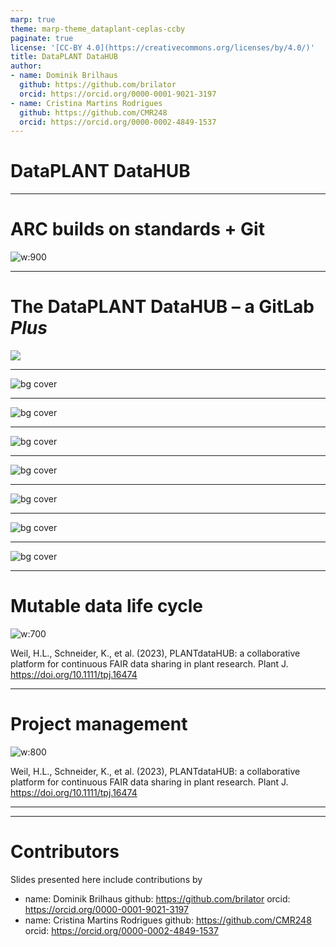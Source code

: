 ```yaml
---
marp: true
theme: marp-theme_dataplant-ceplas-ccby
paginate: true
license: '[CC-BY 4.0](https://creativecommons.org/licenses/by/4.0/)'
title: DataPLANT DataHUB
author:
- name: Dominik Brilhaus
  github: https://github.com/brilator
  orcid: https://orcid.org/0000-0001-9021-3197
- name: Cristina Martins Rodrigues
  github: https://github.com/CMR248
  orcid: https://orcid.org/0000-0002-4849-1537
---
```


# DataPLANT DataHUB

---

# ARC builds on standards + Git

![w:900](./../../images/ARC_BuildsOnStandards2.png)

---

# The DataPLANT DataHUB &ndash; a GitLab ***Plus***

![](./../../images/DataHUB-GitLab.drawio.png)

---

![bg cover](./../../images/DataPLANT_BigPicture_seq2.png)

---

![bg cover](./../../images/DataPLANT_BigPicture_seq3.png)

---

![bg cover](./../../images/DataPLANT_BigPicture_seq4.png)

---

![bg cover](./../../images/DataPLANT_BigPicture_seq5.png)

---

![bg cover](./../../images/DataPLANT_BigPicture_seq6.png)

---

![bg cover](./../../images/DataPLANT_BigPicture_seq7.png)

---

![bg cover](./../../images/DataPLANT_BigPicture_seq8.png)

---

# **Mutable** data life cycle

![w:700](./../../images/tpj16474-fig-0006-m.jpg)

<!-- 

- Invite other (demo) account
- add notes from there
-->

<span class="footer-reference"> Weil, H.L., Schneider, K., et al. (2023), PLANTdataHUB: a collaborative platform for continuous FAIR data sharing in plant research. Plant J. https://doi.org/10.1111/tpj.16474 </span>

---

# Project management

![w:800](./../../images/tpj16474-fig-0007-m.jpg)

<span class="footer-reference"> Weil, H.L., Schneider, K., et al. (2023), PLANTdataHUB: a collaborative platform for continuous FAIR data sharing in plant research. Plant J. https://doi.org/10.1111/tpj.16474 </span>

---

---

# Contributors

Slides presented here include contributions by

- name: Dominik Brilhaus
  github: https://github.com/brilator
  orcid: https://orcid.org/0000-0001-9021-3197
- name: Cristina Martins Rodrigues
  github: https://github.com/CMR248
  orcid: https://orcid.org/0000-0002-4849-1537
